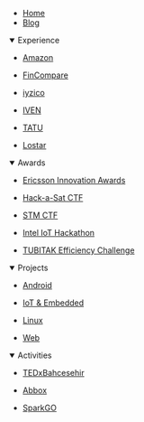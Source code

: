 
<!--title>Mert Akengin</title-->

<script async defer >
async function loadLogo(elem) {
	return await fetch("https://ipv4.wtfismyip.com/json")
		.then(resp => resp.json())
		.then(json => {
			elem.innerHTML = `root@${json.YourFuckingIPAddress}:~# `
			return elem
		})
}
loadLogo(document.querySelector("code"))
</script>

<div class="accordion-body">

- [Home](pages/home.md)
- [Blog](pages/blog.md)

</div>


<details class="accordion" open >
	<summary class="accordion-header">
		<i class="icon icon-arrow-right mr-1"></i>
		Experience
	</summary>
	<div class="accordion-body">

- [Amazon](pages/work/amazon.md)
- [FinCompare](pages/work/fincompare.md)
- [iyzico](pages/work/iyzico.md)
- [IVEN](pages/work/iven.md)
- [TATU](pages/work/tatu.md)
- [Lostar](pages/work/lostar.md)

	</div>
</details>


<details class="accordion" open >
	<summary class="accordion-header">
		<i class="icon icon-arrow-right mr-1"></i>
		Awards
	</summary>
	<div class="accordion-body">

- [Ericsson Innovation Awards](pages/awards/eia.md)
- [Hack-a-Sat CTF](pages/awards/sat.md)
- [STM CTF](pages/awards/stm.md)
- [Intel IoT Hackathon](pages/awards/intel.md)
- [TUBITAK Efficiency Challenge](pages/awards/tubitak.md)

	</div>
</details>


<details class="accordion" open >
	<summary class="accordion-header">
		<i class="icon icon-arrow-right mr-1"></i>
		Projects
	</summary>
	<div class="accordion-body">

- [Android](pages/projects/android.md)
- [IoT & Embedded](pages/projects/iot.md)
- [Linux](pages/projects/linux.md)
- [Web](pages/projects/web.md)

	</div>
</details>

<details class="accordion" open >
	<summary class="accordion-header">
		<i class="icon icon-arrow-right mr-1"></i>
		Activities
	</summary>
	<div class="accordion-body">

- [TEDxBahcesehir](pages/volunteer/tedx.md)
- [Abbox](pages/volunteer/abbox.md)
- [SparkGO](pages/volunteer/spark.md)

	</div>
</details>
